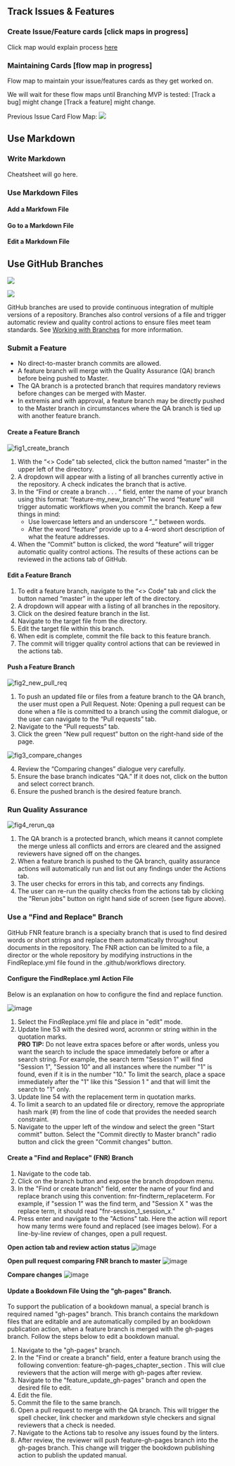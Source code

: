 ## Track Issues & Features

### Create Issue/Feature cards [click maps in progress]

Click map would explain process [here](https://github.com/lzim/teampsd/issues/new/choose)

### Maintaining Cards [flow map in progress]

Flow map to maintain your issue/features cards as they get worked on.

We will wait for these flow maps until Branching MVP is tested:
[Track a bug] might change
[Track a feature] might change.

Previous Issue Card Flow Map:
![](https://user-images.githubusercontent.com/59668647/88049640-5ab2cc00-cb0a-11ea-89a0-a09d13d4761d.png)

## Use Markdown
### Write Markdown
Cheatsheet will go here.

### Use Markdown Files
#### Add a Markfown File 
#### Go to a Markdown File
#### Edit a Markdown File

## Use GitHub Branches

![](https://user-images.githubusercontent.com/30132017/96189366-30985c80-0ef5-11eb-9053-22a43cae8103.png)

![](https://app.lucidchart.com/invitations/accept/1b9df299-b33f-4509-be32-9603ec343a3c)

GitHub branches are used to provide continuous integration of multiple versions of a repository.  Branches also control versions of a file and trigger automatic review and quality control actions to ensure files meet team standards.  See [Working with Branches](https://docs.github.com/en/free-pro-team@latest/github/collaborating-with-issues-and-pull-requests/about-branches#working-with-branches) for more information.

### Submit a Feature
   - No direct-to-master branch commits are allowed.
   - A feature branch will merge with the Quality Assurance (QA) branch before being pushed to Master.
   - The QA branch is a protected branch that requires mandatory reviews before changes can be merged with Master. 
   - In extremis and with approval, a feature branch may be directly pushed to the Master branch in circumstances where the QA branch is tied up with another feature branch. 
   
#### Create a Feature Branch

![fig1_create_branch](https://user-images.githubusercontent.com/30132017/96189916-38a4cc00-0ef6-11eb-8c0a-a185af535367.png)

1. With the “<> Code” tab selected, click the button named “master” in the upper left of the directory.
2. A dropdown will appear with a listing of all branches currently active in the repository.  A check indicates the branch that is active.
3. In the “Find or create a branch . . . “ field, enter the name of your branch using this format:  “feature-my_new_branch”  The word “feature” will trigger automatic workflows when you commit the branch.  Keep a few things in mind:
   - Use lowercase letters and an underscore “_” between words.
   - After the word “feature” provide up to a 4-word short description of what the feature addresses. 
4. When the “Commit” button is clicked, the word “feature” will trigger automatic quality control actions.  The results of these actions can be reviewed in the actions tab of GitHub.

#### Edit a Feature Branch

1. To edit a feature branch, navigate to the “<> Code” tab and click the button named “master” in the upper left of the directory.  
2. A dropdown will appear with a listing of all branches in the repository. 
3. Click on the desired feature branch in the list.
4. Navigate to the target file from the directory.
5. Edit the target file within this branch.
6. When edit is complete, commit the file back to this feature branch.  
7. The commit will trigger quality control actions that can be reviewed in the actions tab.

#### Push a Feature Branch

![fig2_new_pull_req](https://user-images.githubusercontent.com/30132017/96190320-e2845880-0ef6-11eb-9b8c-ce576d517e62.png)

1. To push an updated file or files from a feature branch to the QA branch, the user must open a Pull Request.  Note:  Opening a pull request can be done when a file is committed to a branch using the commit dialogue, or the user can navigate to the “Pull requests” tab.
2. Navigate to the “Pull requests” tab. 
3. Click the green “New pull request” button on the right-hand side of the page.

![fig3_compare_changes](https://user-images.githubusercontent.com/30132017/96190324-e4e6b280-0ef6-11eb-80c1-111fd7b5f226.png)

4. Review the “Comparing changes” dialogue very carefully.
5. Ensure the base branch indicates “QA.”  If it does not, click on the button and select correct branch.
6. Ensure the pushed branch is the desired feature branch.  

### Run Quality Assurance

![fig4_rerun_qa](https://user-images.githubusercontent.com/30132017/96191290-9f2ae980-0ef8-11eb-89e7-02866b24d303.png)

1.  The QA branch is a protected branch, which means it cannot complete the merge unless all conflicts and errors are cleared and the assigned reviewers have signed off on the changes. 
2.  When a feature branch is pushed to the QA branch, quality assurance actions will automatically run and list out any findings under the Actions tab. 
3.  The user checks for errors in this tab, and corrects any findings.  
4.  The user can re-run the quality checks from the actions tab by clicking the "Rerun jobs" button on right hand side of screen (see figure above). 

### Use a "Find and Replace" Branch
GitHub FNR feature branch is a specialty branch that is used to find desired words or short strings and replace them automatically throughout documents in the repository.  The FNR action can be limited to a file, a director or the whole repository by modifying instructions in the FindReplace.yml file found in the .github/workflows directory. 

#### Configure the FindReplace.yml Action File
Below is an explanation on how to configure the find and replace function.

![image](https://user-images.githubusercontent.com/30132017/97484653-40149e00-1916-11eb-879f-2d9154c46cc8.png)

1.  Select the FindReplace.yml file and place in "edit" mode.
2.  Update line 53 with the desired word, acronmn or string within in the quotation marks.  
**PRO TIP:** Do not leave extra spaces before or after words, unless you want the search to include the space immedately before or after a search string. For example, the search term "Session 1" will find "Session 1", "Session 10" and all instances where the number "1" is found, even if it is in the number "10."  To limit the search, place a space immediately after the "1" like this "Session 1 " and that will limit the search to "1" only.   
3.  Update line 54 with the replacement term in quotation marks.
4.  To limit a search to an updated file or directory, remove the appropriate hash mark (#) from the line of code that provides the needed search constraint.
5.  Navigate to the upper left of the window and select the green "Start commit" button. Select the "Commit directly to Master branch" radio button and click the green "Commit changes" button.

#### Create a "Find and Replace" (FNR) Branch
1. Navigate to the code tab.
2. Click on the branch button and expose the branch dropdown menu.
3. In the "Find or create branch" field, enter the name of your find and replace branch using this convention:  fnr-findterm_replaceterm.  For example, if "session 1" was the find term, and "Session X " was the replace term, it should read "fnr-session_1_session_x."
4. Press enter and navigate to the "Actions" tab.  Here the action will report how many terms were found and replaced (see images below). For a line-by-line review of changes, open a pull request.

**Open action tab and review action status**
![image](https://user-images.githubusercontent.com/30132017/97486613-ea8dc080-1918-11eb-9df4-33f726d358ae.png)

**Open pull request comparing FNR branch to master**
![image](https://user-images.githubusercontent.com/30132017/97486927-61c35480-1919-11eb-9bae-915b5d086e55.png)

**Compare changes**
![image](https://user-images.githubusercontent.com/30132017/97487072-99ca9780-1919-11eb-8ef6-41ecd1eda678.png)

#### Update a Bookdown File Using the "gh-pages" Branch.
To support the publication of a bookdown manual, a special branch is required named "gh-pages" branch.  This branch contains the markdown files that are editable and are automatically compiled by an bookdown publication action, when a feature branch is merged with the gh-pages branch. Follow the steps below to edit a bookdown manual.

1.  Navigate to the "gh-pages" branch.
2.  In the "Find or create a branch" field, enter a feature branch using the following convention: feature-gh-pages_chapter_section . This will clue reviewers that the action will merge with gh-pages after review.
3.  Navigate to the "feature_update_gh-pages" branch and open the desired file to edit.
4.  Edit the file.
5.  Commit the file to the same branch.
6.  Open a pull request to merge with the QA branch.  This will trigger the spell checker, link checker and markdown style checkers and signal reviewers that a check is needed.
7.  Navigate to the Actions tab to resolve any issues found by the linters.
8.  After review, the reviewer will push feature-gh-pages branch into the gh-pages branch.  This change will trigger the bookdown publishing action to publish the updated manual.





















